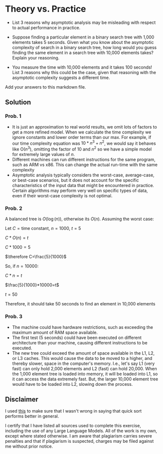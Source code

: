 # Theory vs. Practice

- List 3 reasons why asymptotic analysis may be misleading with respect to
  actual performance in practice.

- Suppose finding a particular element in a binary search tree with 1,000
  elements takes 5 seconds. Given what you know about the asymptotic complexity
  of search in a binary search tree, how long would you guess finding the same
  element in a search tree with 10,000 elements takes? Explain your reasoning.

- You measure the time with 10,000 elements and it takes 100 seconds! List 3
  reasons why this could be the case, given that reasoning with the asymptotic
  complexity suggests a different time.

Add your answers to this markdown file.

## Solution

### Prob. 1
- It is just an approximation to real world results, we omit lots of factors to get a more refined model. When we calculate the time complexity we ignore constants and lower order terms than our max. For example, if our time complexity equation was $10*n^3+n^2$, we would say it behaves like O($n^3$), omitting the factor of 10 and $n^2$ so we have a simple model for extremely large values of $n$.
- Different machines can run different instructions for the same program, such as ARM vs x86. This can change the actual run-time with the same complexity
- Asymptotic analysis typically considers the worst-case, average-case, or best-case scenarios, but it does not account for the specific characteristics of the input data that might be encountered in practice. Certain algorithms may perform very well on specific types of data, even if their worst-case complexity is not optimal.
  
### Prob. 2

A balanced tree is $O(\log(n))$, otherwise its $O(n)$. Assuming the worst case:

Let $C = \text{time constant,}$  $n=1000$, $t = 5$

$C*O(n)=t$

$C*1000=5$

$\therefore C=\frac{5}{1000}$

So, if $n=10000$:

$C*n=t$

$\frac{5}{1000}*10000=t$

$t = 50$

Therefore, it should take 50 seconds to find an element in 10,000 elements

### Prob. 3
- The machine could have hardware restrictions, such as exceeding the maximum amount of RAM space available.
- The first test (5 seconds) could have been executed on different architecture than your machine, causing different instructions to be executed.
- The new tree could exceed the amount of space available in the L1, L2, or L3 caches. This would cause the data to be moved to a higher, and thereby slower, space in the computer's memory. I.e., let's say L1 (very fast) can only hold 2,000 elements and L2 (fast) can hold 20,000. When the 1,000 element tree is loaded into memory, it will be loaded into L1, so it can access the data extremely fast. But, the larger 10,000 element tree would have to be loaded into L2, slowing down the process.

## Disclaimer

I used [this](https://stackoverflow.com/questions/2467751/quicksort-vs-heapsort) to make sure that I wasn't wrong in saying that quick sort performs better in general.

I certify that I have listed all sources used to complete this exercise, including the use of any Large Language Models. All of the work is my own, except where stated otherwise. I am aware that plagiarism carries severe penalties and that if plagiarism is suspected, charges may be filed against me without prior notice.
